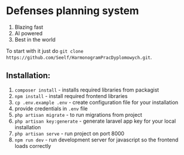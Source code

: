 # Defenses planning system

1. Blazing fast
2. AI powered
3. Best in the world

To start with it just do `git clone https://github.com/Seelf/HarmonogramPracDyplomowych.git`.

## Installation:

1. `composer install` - installs required libraries from packagist
2. `npm install` - install required frontend libraries
3. `cp .env.example .env` - create configuration file for your installation
4. provide credentials in `.env` file
5. `php artisan migrate` - to run migrations from project
6. `php artisan key:generate` - generate laravel app key for your local installation
7. `php artisan serve` - run project on port 8000
8. `npm run dev` - run development server for javascript so the frontend loads correctly